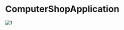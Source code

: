 # ComputerShopApplication

![1](https://user-images.githubusercontent.com/63106764/223391015-4ab0bb60-0870-46fd-985a-feeeee16178d.jpg)
